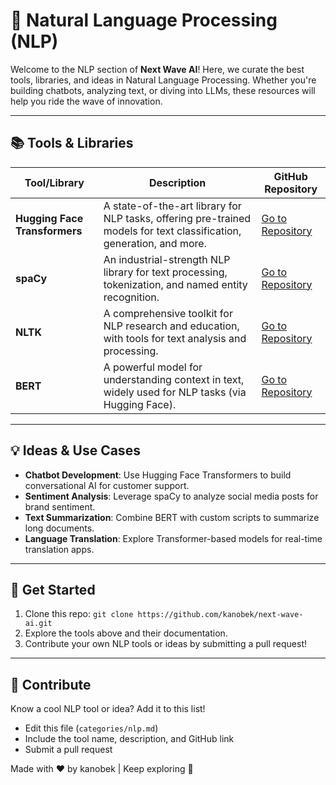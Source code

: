 # 🧠 Natural Language Processing (NLP)

Welcome to the NLP section of **Next Wave AI**! Here, we curate the best tools, libraries, and ideas in Natural Language Processing. Whether you're building chatbots, analyzing text, or diving into LLMs, these resources will help you ride the wave of innovation.[](https://www.deeplearning.ai/resources/natural-language-processing/)

---

## 📚 Tools & Libraries

| Tool/Library | Description | GitHub Repository |
| --- | --- | --- |
| **Hugging Face Transformers** | A state-of-the-art library for NLP tasks, offering pre-trained models for text classification, generation, and more. | [Go to Repository](https://github.com/huggingface/transformers) |
| **spaCy** | An industrial-strength NLP library for text processing, tokenization, and named entity recognition. | [Go to Repository](https://github.com/explosion/spaCy) |
| **NLTK** | A comprehensive toolkit for NLP research and education, with tools for text analysis and processing. | [Go to Repository](https://github.com/nltk/nltk) |
| **BERT** | A powerful model for understanding context in text, widely used for NLP tasks (via Hugging Face). | [Go to Repository](https://github.com/google-research/bert) |

---

## 💡 Ideas & Use Cases

- **Chatbot Development**: Use Hugging Face Transformers to build conversational AI for customer support.
- **Sentiment Analysis**: Leverage spaCy to analyze social media posts for brand sentiment.
- **Text Summarization**: Combine BERT with custom scripts to summarize long documents.
- **Language Translation**: Explore Transformer-based models for real-time translation apps.

---

## 🚀 Get Started

1. Clone this repo: `git clone https://github.com/kanobek/next-wave-ai.git`
2. Explore the tools above and their documentation.
3. Contribute your own NLP tools or ideas by submitting a pull request!

---

## 🤝 Contribute

Know a cool NLP tool or idea? Add it to this list!

- Edit this file (`categories/nlp.md`)
- Include the tool name, description, and GitHub link
- Submit a pull request

Made with ❤️ by kanobek | Keep exploring 🌊
